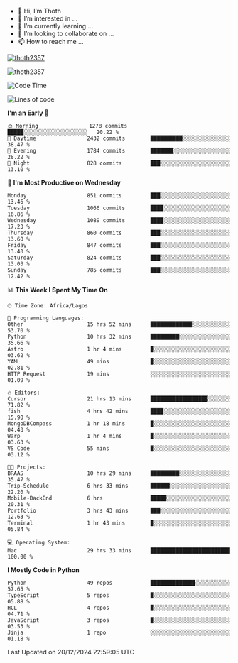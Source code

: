 <!---
thoth2357/thoth2357 is a ✨ special ✨ repository because its `README.md` (this file) appears on your GitHub profile.
You can click the Preview link to take a look at your changes.
--->

- 👋 Hi, I’m Thoth
- 👀 I’m interested in ...
- 🌱 I’m currently learning ...
- 💞️ I’m looking to collaborate on ...
- 📫 How to reach me ...


<p align="left"> <a href="https://github.com/ryo-ma/github-profile-trophy"><img src="https://github-profile-trophy.vercel.app/?username=thoth2357&theme=gruvbox&no-bg=true&no-frame=false&title=MultiLanguage,Commits,Repositories,Stars,Followers,PullRequest,Reviews,Issues" alt="thoth2357" /></a> </p>

<p align="left"> <img src="https://komarev.com/ghpvc/?username=thoth2357&label=Profile%20views&color=0e75b6&style=flat" alt="thoth2357" /> </p>

<!--START_SECTION:waka-->
![Code Time](http://img.shields.io/badge/Code%20Time-3%2C480%20hrs%205%20mins-blue)

![Lines of code](https://img.shields.io/badge/From%20Hello%20World%20I%27ve%20Written-30.6%20million%20lines%20of%20code-blue)

**I'm an Early 🐤** 

```text
🌞 Morning                1278 commits        █████░░░░░░░░░░░░░░░░░░░░   20.22 % 
🌆 Daytime                2432 commits        ██████████░░░░░░░░░░░░░░░   38.47 % 
🌃 Evening                1784 commits        ███████░░░░░░░░░░░░░░░░░░   28.22 % 
🌙 Night                  828 commits         ███░░░░░░░░░░░░░░░░░░░░░░   13.10 % 
```
📅 **I'm Most Productive on Wednesday** 

```text
Monday                   851 commits         ███░░░░░░░░░░░░░░░░░░░░░░   13.46 % 
Tuesday                  1066 commits        ████░░░░░░░░░░░░░░░░░░░░░   16.86 % 
Wednesday                1089 commits        ████░░░░░░░░░░░░░░░░░░░░░   17.23 % 
Thursday                 860 commits         ███░░░░░░░░░░░░░░░░░░░░░░   13.60 % 
Friday                   847 commits         ███░░░░░░░░░░░░░░░░░░░░░░   13.40 % 
Saturday                 824 commits         ███░░░░░░░░░░░░░░░░░░░░░░   13.03 % 
Sunday                   785 commits         ███░░░░░░░░░░░░░░░░░░░░░░   12.42 % 
```


📊 **This Week I Spent My Time On** 

```text
🕑︎ Time Zone: Africa/Lagos

💬 Programming Languages: 
Other                    15 hrs 52 mins      █████████████░░░░░░░░░░░░   53.70 % 
Python                   10 hrs 32 mins      █████████░░░░░░░░░░░░░░░░   35.66 % 
Astro                    1 hr 4 mins         █░░░░░░░░░░░░░░░░░░░░░░░░   03.62 % 
YAML                     49 mins             █░░░░░░░░░░░░░░░░░░░░░░░░   02.81 % 
HTTP Request             19 mins             ░░░░░░░░░░░░░░░░░░░░░░░░░   01.09 % 

🔥 Editors: 
Cursor                   21 hrs 13 mins      ██████████████████░░░░░░░   71.82 % 
fish                     4 hrs 42 mins       ████░░░░░░░░░░░░░░░░░░░░░   15.90 % 
MongoDBCompass           1 hr 18 mins        █░░░░░░░░░░░░░░░░░░░░░░░░   04.43 % 
Warp                     1 hr 4 mins         █░░░░░░░░░░░░░░░░░░░░░░░░   03.63 % 
VS Code                  55 mins             █░░░░░░░░░░░░░░░░░░░░░░░░   03.12 % 

🐱‍💻 Projects: 
BRAAS                    10 hrs 29 mins      █████████░░░░░░░░░░░░░░░░   35.47 % 
Trip-Schedule            6 hrs 33 mins       ██████░░░░░░░░░░░░░░░░░░░   22.20 % 
Mobile-BackEnd           6 hrs               █████░░░░░░░░░░░░░░░░░░░░   20.31 % 
Portfolio                3 hrs 43 mins       ███░░░░░░░░░░░░░░░░░░░░░░   12.63 % 
Terminal                 1 hr 43 mins        █░░░░░░░░░░░░░░░░░░░░░░░░   05.84 % 

💻 Operating System: 
Mac                      29 hrs 33 mins      █████████████████████████   100.00 % 
```

**I Mostly Code in Python** 

```text
Python                   49 repos            ██████████████░░░░░░░░░░░   57.65 % 
TypeScript               5 repos             █░░░░░░░░░░░░░░░░░░░░░░░░   05.88 % 
HCL                      4 repos             █░░░░░░░░░░░░░░░░░░░░░░░░   04.71 % 
JavaScript               3 repos             █░░░░░░░░░░░░░░░░░░░░░░░░   03.53 % 
Jinja                    1 repo              ░░░░░░░░░░░░░░░░░░░░░░░░░   01.18 % 
```




 Last Updated on 20/12/2024 22:59:05 UTC
<!--END_SECTION:waka-->
<!--![](http://github-profile-summary-cards.vercel.app/api/cards/profile-details?username=thoth2357&theme=2077)

![](http://github-profile-summary-cards.vercel.app/api/cards/stats?username=thoth2357&theme=2077)![](http://github-profile-summary-cards.vercel.app/api/cards/productive-time?username=thoth2357&theme=2077&utcOffset=8) -->
